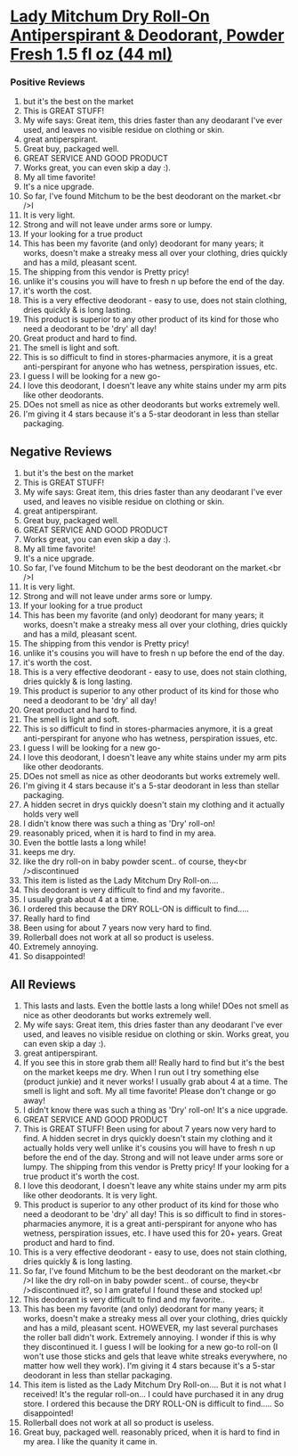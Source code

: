 # [Lady Mitchum Dry Roll-On Antiperspirant &amp; Deodorant, Powder Fresh 1.5 fl oz (44 ml)](https://products.checkmycream.com/products/lady-mitchum-dry-roll-on-antiperspirant-and-deodorant-powder-fresh-1.5-fl-oz-44-ml.html)

### Positive Reviews

<ol>
      <li>but it&#x27;s the best on the market</li>
      <li>This is GREAT STUFF!</li>
      <li>My wife says: Great item, this dries faster than any deodarant I&#x27;ve ever used, and leaves no visible residue on clothing or skin.</li>
      <li>great antiperspirant.</li>
      <li>Great buy, packaged well.</li>
      <li>GREAT SERVICE AND GOOD PRODUCT</li>
      <li>Works great, you can even skip a day :).</li>
      <li>My all time favorite!</li>
      <li>It&#x27;s a nice upgrade.</li>
      <li>So far, I&#x27;ve found Mitchum to be the best deodorant on the market.&lt;br /&gt;I</li>
      <li>It is very light.</li>
      <li>Strong and will not leave under arms sore or lumpy.  </li>
      <li>If your looking for a true product</li>
      <li>This has been my favorite (and only) deodorant for many years; it works, doesn&#x27;t make a streaky mess all over your clothing, dries quickly and has a mild, pleasant scent.  </li>
      <li>The shipping from this vendor is Pretty pricy!  </li>
      <li>unlike it&#x27;s cousins you will have to fresh n up before the end of the day.  </li>
      <li>it&#x27;s worth the cost.</li>
      <li>This is a very effective deodorant - easy to use, does not stain clothing, dries quickly &amp; is long lasting.</li>
      <li>This product is superior to any other product of its kind for those who need a deodorant to be &#x27;dry&#x27; all day!  </li>
      <li>Great product and hard to find.</li>
      <li>The smell is light and soft.</li>
      <li>This is so difficult to find in stores-pharmacies anymore, it is a great anti-perspirant for anyone who has wetness, perspiration issues, etc.  </li>
      <li>I guess I will be looking for a new go-</li>
      <li>I love this deodorant, I doesn&#x27;t leave any white stains under my arm pits like other deodorants.</li>
      <li>DOes not smell as nice as other deodorants but works extremely well.</li>
      <li>I&#x27;m giving it 4 stars because it&#x27;s a 5-star deodorant in less than stellar packaging.</li>
</ol>


<h2>Negative Reviews</h2>
<ol>
<li> but it&#x27;s the best on the market</li>
<li> This is GREAT STUFF!</li>
<li> My wife says: Great item, this dries faster than any deodarant I&#x27;ve ever used, and leaves no visible residue on clothing or skin.</li>
<li> great antiperspirant.</li>
<li> Great buy, packaged well.</li>
<li> GREAT SERVICE AND GOOD PRODUCT</li>
<li> Works great, you can even skip a day :).</li>
<li> My all time favorite!</li>
<li> It&#x27;s a nice upgrade.</li>
<li> So far, I&#x27;ve found Mitchum to be the best deodorant on the market.&lt;br /&gt;I</li>
<li> It is very light.</li>
<li> Strong and will not leave under arms sore or lumpy.  </li>
<li> If your looking for a true product</li>
<li> This has been my favorite (and only) deodorant for many years; it works, doesn&#x27;t make a streaky mess all over your clothing, dries quickly and has a mild, pleasant scent.  </li>
<li> The shipping from this vendor is Pretty pricy!  </li>
<li> unlike it&#x27;s cousins you will have to fresh n up before the end of the day.  </li>
<li> it&#x27;s worth the cost.</li>
<li> This is a very effective deodorant - easy to use, does not stain clothing, dries quickly &amp; is long lasting.</li>
<li> This product is superior to any other product of its kind for those who need a deodorant to be &#x27;dry&#x27; all day!  </li>
<li> Great product and hard to find.</li>
<li> The smell is light and soft.</li>
<li> This is so difficult to find in stores-pharmacies anymore, it is a great anti-perspirant for anyone who has wetness, perspiration issues, etc.  </li>
<li> I guess I will be looking for a new go-</li>
<li> I love this deodorant, I doesn&#x27;t leave any white stains under my arm pits like other deodorants.</li>
<li> DOes not smell as nice as other deodorants but works extremely well.</li>
<li> I&#x27;m giving it 4 stars because it&#x27;s a 5-star deodorant in less than stellar packaging.</li>
<li> A hidden secret in drys quickly doesn&#x27;t stain my clothing and it actually holds very well</li>
<li> I didn&#x27;t know there was such a thing as &#x27;Dry&#x27; roll-on!  </li>
<li> reasonably priced, when it is hard to find in my area.</li>
<li> Even the bottle lasts a long while!  </li>
<li> keeps me dry.</li>
<li> like the dry roll-on in baby powder scent.. of course, they&lt;br /&gt;discontinued</li>
<li> This item is listed as the Lady Mitchum Dry Roll-on....</li>
<li> This deodorant is very difficult to find and my favorite..</li>
<li> I usually grab about 4 at a time.</li>
<li> I ordered this because the DRY ROLL-ON is difficult to find.....</li>
<li> Really hard to find</li>
<li> Been using for about 7 years now very hard to find.  </li>
<li> Rollerball does not work at all so product is useless.</li>
<li> Extremely annoying.  </li>
<li> So disappointed!</li>
</ol>

<h2>All Reviews</h2>

<ol>
    <li> This lasts and lasts.  Even the bottle lasts a long while!  DOes not smell as nice as other deodorants but works extremely well.</li>
    <li> My wife says: Great item, this dries faster than any deodarant I&#x27;ve ever used, and leaves no visible residue on clothing or skin. Works great, you can even skip a day :).</li>
    <li> great antiperspirant.</li>
    <li> If you see this in store grab them all! Really hard to find but it&#x27;s the best on the market keeps me dry. When I run out I try something else (product junkie) and it never works! I usually grab about 4 at a time. The smell is light and soft. My all time favorite! Please don&#x27;t change or go away!</li>
    <li> I didn&#x27;t know there was such a thing as &#x27;Dry&#x27; roll-on!  It&#x27;s a nice upgrade.</li>
    <li> GREAT SERVICE AND GOOD PRODUCT</li>
    <li> This is GREAT STUFF! Been using for about 7 years now very hard to find.  A hidden secret in drys quickly doesn&#x27;t stain my clothing and it actually holds very well unlike it&#x27;s cousins you will have to fresh n up before the end of the day.  Strong and will not leave under arms sore or lumpy.  The shipping from this vendor is Pretty pricy!  If your looking for a true product it&#x27;s worth the cost.</li>
    <li> I love this deodorant, I doesn&#x27;t leave any white stains under my arm pits like other deodorants. It is very light.</li>
    <li> This product is superior to any other product of its kind for those who need a deodorant to be &#x27;dry&#x27; all day!  This is so difficult to find in stores-pharmacies anymore, it is a great anti-perspirant for anyone who has wetness, perspiration issues, etc.  I have used this for 20+ years.  Great product and hard to find.</li>
    <li> This is a very effective deodorant - easy to use, does not stain clothing, dries quickly &amp; is long lasting.</li>
    <li> So far, I&#x27;ve found Mitchum to be the best deodorant on the market.&lt;br /&gt;I like the dry roll-on in baby powder scent.. of course, they&lt;br /&gt;discontinued it?, so I am grateful I found these and stocked up!</li>
    <li> This deodorant is very difficult to find and my favorite..</li>
    <li> This has been my favorite (and only) deodorant for many years; it works, doesn&#x27;t make a streaky mess all over your clothing, dries quickly and has a mild, pleasant scent.  HOWEVER, my last several purchases the roller ball didn&#x27;t work.  Extremely annoying.  I wonder if this is why they discontinued it.  I guess I will be looking for a new go-to roll-on (I won&#x27;t use those sticks and gels that leave white streaks everywhere, no matter how well they work).  I&#x27;m giving it 4 stars because it&#x27;s a 5-star deodorant in less than stellar packaging.</li>
    <li> This item is listed as the Lady Mitchum Dry Roll-on.... But it is not what I received!  It&#x27;s the regular roll-on... I could have purchased it in any drug store.  I ordered this because the DRY ROLL-ON is difficult to find..... So disappointed!</li>
    <li> Rollerball does not work at all so product is useless.</li>
    <li> Great buy, packaged well. reasonably priced, when it is hard to find in my area. I like the quanity it came in.</li>
</ol>




